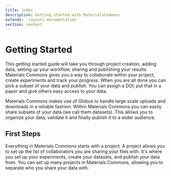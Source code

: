 ```yaml
---
title: index
description: Getting started with MaterialsCommons
extends: _layouts.documentation
section: content
---
```


# Getting Started

This getting started guide will take you through project creation, adding data, setting up your workflow,
sharing and publishing your results. Materials Commons gives you a way to collaborate within your project,
create experiments and track your progress. When you are all done you can pick a subset of your data
and publish. You can assign a DOI, put that in a paper and give others easy access to your data.

Materials Commons makes use of Globus to handle large scale uploads and downloads in a reliable fashion.
Within Materials Commons you can easily share subsets of your data (we call them datasets). This allows
you to organize your data, validate it and finally publish it to a wider audience.

## First Steps
Everything in Materials Commons starts with a project. A project allows you to set up the list of collaborators
you are sharing your files with. It's where you set up your experiments, create your datasets, and publish your
data from. You can set up many projects in Materials Commons, allowing you to separate who you share your data with.